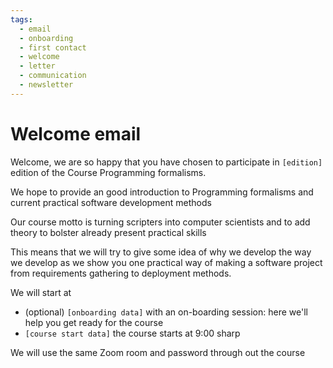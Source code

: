 ```yaml
---
tags:
  - email
  - onboarding
  - first contact
  - welcome
  - letter
  - communication
  - newsletter
---
```


# Welcome email

Welcome, we are so happy that you have chosen to participate
in `[edition]` edition of the Course Programming formalisms.

We hope to provide an good introduction to Programming formalisms
and current practical software development methods

Our course motto is turning scripters into computer scientists
and to add theory to bolster already present practical skills

This means that we will try to give some idea
of why we develop the way we develop
as we show you one practical way of
making a software project from requirements gathering to deployment methods.

We will start at

- (optional) `[onboarding data]` with an on-boarding session: here we'll
  help you get ready for the course
- `[course start data]` the course starts at 9:00 sharp

We will use the same Zoom room and password through out the course

